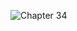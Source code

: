 ![Chapter 34](https://github.com/mrgsdev/AppCoda/assets/157994617/8e59483b-e89f-49c0-a496-5a23a694879b)
